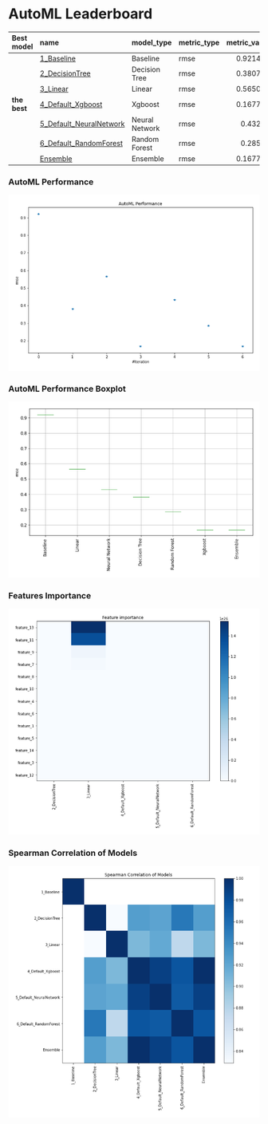 # AutoML Leaderboard

| Best model   | name                                                         | model_type     | metric_type   |   metric_value |   train_time |
|:-------------|:-------------------------------------------------------------|:---------------|:--------------|---------------:|-------------:|
|              | [1_Baseline](1_Baseline/README.md)                           | Baseline       | rmse          |       0.921425 |         2.1  |
|              | [2_DecisionTree](2_DecisionTree/README.md)                   | Decision Tree  | rmse          |       0.380781 |         4.72 |
|              | [3_Linear](3_Linear/README.md)                               | Linear         | rmse          |       0.565034 |         4.81 |
| **the best** | [4_Default_Xgboost](4_Default_Xgboost/README.md)             | Xgboost        | rmse          |       0.167723 |        21.16 |
|              | [5_Default_NeuralNetwork](5_Default_NeuralNetwork/README.md) | Neural Network | rmse          |       0.43271  |         2.82 |
|              | [6_Default_RandomForest](6_Default_RandomForest/README.md)   | Random Forest  | rmse          |       0.28584  |        10.24 |
|              | [Ensemble](Ensemble/README.md)                               | Ensemble       | rmse          |       0.167723 |         0.28 |

### AutoML Performance
![AutoML Performance](ldb_performance.png)

### AutoML Performance Boxplot
![AutoML Performance Boxplot](ldb_performance_boxplot.png)

### Features Importance
![features importance across models](features_heatmap.png)



### Spearman Correlation of Models
![models spearman correlation](correlation_heatmap.png)

